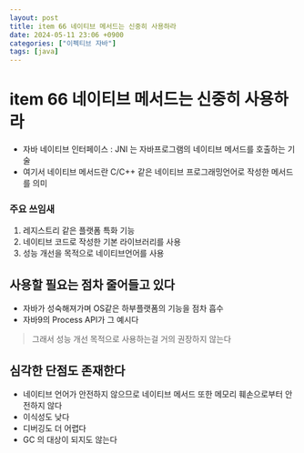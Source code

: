 ```yaml
---
layout: post
title: item 66 네이티브 메서드는 신중히 사용하라
date: 2024-05-11 23:06 +0900
categories: ["이펙티브 자바"]
tags: [java]
---
```



# item 66 네이티브 메서드는 신중히 사용하라

- 자바 네이티브 인터페이스 : JNI 는 자바프로그램의 네이티브 메서드를 호출하는 기술
- 여기서 네이티브 메서드란 C/C++ 같은 네이티브 프로그래밍언어로 작성한 메서드를 의미

### 주요 쓰임새
1. 레지스트리 같은 플랫폼 특화 기능
2. 네이티브 코드로 작성한 기본 라이브러리를 사용
3. 성능 개선을 목적으로 네이티브언어를 사용

## 사용할 필요는 점차 줄어들고 있다

- 자바가 성숙해져가며 OS같은 하부플랫폼의 기능을 점차 흡수
- 자바9의 Process API가 그 예시다

> 그래서 성능 개선 목적으로 사용하는걸 거의 권장하지 않는다


## 심각한 단점도 존재한다

- 네이티브 언어가 안전하지 않으므로 네이티브 메서드 또한 메모리 훼손으로부터 안전하지 않다
- 이식성도 낮다
- 디버깅도 더 어렵다
- GC 의 대상이 되지도 않는다
